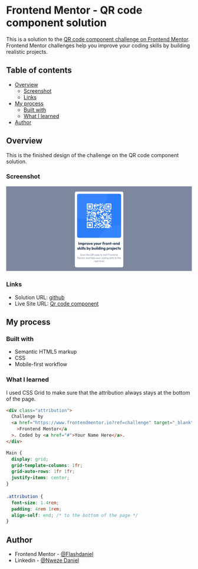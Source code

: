 # Frontend Mentor - QR code component solution

This is a solution to the [QR code component challenge on Frontend Mentor](https://www.frontendmentor.io/challenges/qr-code-component-iux_sIO_H). Frontend Mentor challenges help you improve your coding skills by building realistic projects.

## Table of contents

- [Overview](#overview)
  - [Screenshot](#screenshot)
  - [Links](#links)
- [My process](#my-process)
  - [Built with](#built-with)
  - [What I learned](#what-i-learned)
- [Author](#author)

## Overview

This is the finished design of the challenge on the QR code component
solution.

### Screenshot

![](./images/Screenshot.png)

### Links

- Solution URL: [github](https://github.com/Flashdaniel/qr-code-component-main)
- Live Site URL: [Qr code component](https://qr-code-component3013.netlify.app/)

## My process

### Built with

- Semantic HTML5 markup
- CSS
- Mobile-first workflow

### What I learned

I used CSS Grid to make sure that the attribution always stays at the bottom of the page.

```html
<div class="attribution">
  Challenge by
  <a href="https://www.frontendmentor.io?ref=challenge" target="_blank"
    >Frontend Mentor</a
  >. Coded by <a href="#">Your Name Here</a>.
</div>
```

```css
Main {
  display: grid;
  grid-template-columns: 1fr;
  grid-auto-rows: 1fr 1fr;
  justify-items: center;
}

.attribution {
  font-size: 1.4rem;
  padding: 4rem 1rem;
  align-self: end; /* to the bottom of the page */
}
```

## Author

- Frontend Mentor - [@Flashdaniel](https://www.frontendmentor.io/profile/Flashdaniel)
- Linkedin - [@Nweze Daniel](https://www.linkedin.com/in/daniel-nweze-017909214/)
